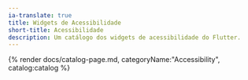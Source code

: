 ```yaml
---
ia-translate: true
title: Widgets de Acessibilidade
short-title: Acessibilidade
description: Um catálogo dos widgets de acessibilidade do Flutter.
---
```


{% render docs/catalog-page.md, categoryName:"Accessibility", catalog:catalog %}

